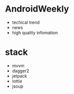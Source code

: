 
# AndroidWeekly
- techical trend
- news
- high quality infomation

# stack
- mvvm
- dagger2
- jetpack
- lottie
- jsoup
